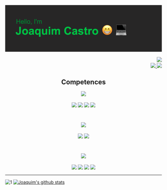 <img src="./Header.png">

<p align="right">
<a href="https://github.com/Joaquim09Castro?tab=followers">
  <img src="https://img.shields.io/github/followers/Joaquim09Castro.svg?style=plastic&label=Follow&maxAge=2592000">
</a>

<br>

<a href="mailto:joaquimcastro2909@gmail.com?subject=Contact%20through%20Github">
  <img src="https://img.shields.io/badge/gmail-D14836?&style=plastic&logo=gmail&logoColor=white">
</a>
<a href="https://www.linkedin.com/in/joaquim-rodrigo-moraes-de-castro/">
  <img src="https://img.shields.io/badge/linkedin-%230077B5.svg?&style=plastic&logo=linkedin&logoColor=white">
</a>
</p>

<h2 align="center">Competences</h2>

  <p align="center">
    <kbd><img src="https://img.shields.io/badge/FrontEnd-%23DEDE55.svg?&style=for-the-badge&logoColor=white"></kbd>
    <br><br>
    <img src="https://img.shields.io/badge/html5%20-%23E34F26.svg?&style=for-the-badge&logo=html5&logoColor=white">
    <img src="https://img.shields.io/badge/css3%20-%231572B6.svg?&style=for-the-badge&logo=css3&logoColor=white">
    <img src="https://img.shields.io/badge/react%20-%2320232a.svg?&style=for-the-badge&logo=react&logoColor=%2361DAFB">
    <img src="https://img.shields.io/badge/javascript%20-%23323330.svg?&style=for-the-badge&logo=javascript&logoColor=%23F7DF1E">
  </p>
  <br>
  <p align="center">
    <kbd><img src="https://img.shields.io/badge/BackEnd-%23424242.svg?&style=for-the-badge&logoColor=white"></kbd>
    <br><br>
    <img src="https://img.shields.io/badge/node.js%20-%2343853D.svg?&style=for-the-badge&logo=node.js&logoColor=white">
    <img src="https://img.shields.io/badge/express.js%20-%23404d59.svg?&style=for-the-badge&color=grey">
  </p>
  <br>
  <p align="center">
    <kbd><img src="https://img.shields.io/badge/Database%20Tools-%235555EF.svg?&style=for-the-badge&logoColor=black"></kbd>
    <br><br>
    <img src="https://img.shields.io/badge/postgres-%23316192.svg?&style=for-the-badge&logo=postgresql&logoColor=white">
    <img src="https://img.shields.io/badge/mysql-%2300f.svg?&style=for-the-badge&logo=mysql&logoColor=white">
    <img src="https://img.shields.io/badge/sqlite-%2307405e.svg?&style=for-the-badge&logo=sqlite&logoColor=white">
    <img src="https://img.shields.io/badge/MongoDB-%234ea94b.svg?&style=for-the-badge&logo=mongodb&logoColor=white">
  </p>

---

![1](https://github-readme-stats.vercel.app/api/top-langs/?username=Joaquim09Castro&theme=blue-green)
[![Joaquim's github stats](https://github-readme-stats.vercel.app/api?username=Joaquim09Castro&theme=blue-green)](https://github.com/Joaquim09Castro/github-readme-stats)
